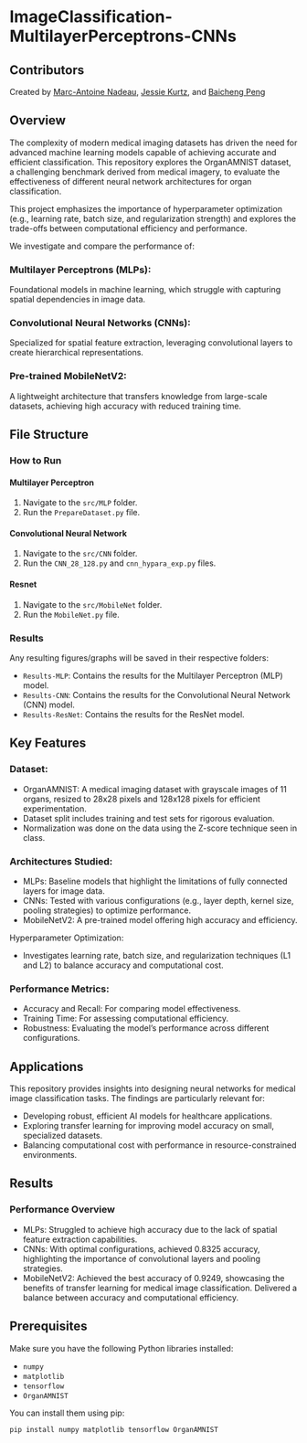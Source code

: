 # ImageClassification-MultilayerPerceptrons-CNNs

## Contributors

Created by [Marc-Antoine Nadeau](https://github.com/ma-nadeau), [Jessie Kurtz](https://github.com/jkzcodes), and [Baicheng Peng](https://github.com/sivess)

## Overview

The complexity of modern medical imaging datasets has driven the need for advanced machine learning models capable of achieving accurate and efficient classification. This repository explores the OrganAMNIST dataset, a challenging benchmark derived from medical imagery, to evaluate the effectiveness of different neural network architectures for organ classification.

This project emphasizes the importance of hyperparameter optimization (e.g., learning rate, batch size, and regularization strength) and explores the trade-offs between computational efficiency and performance.

We investigate and compare the performance of:

### Multilayer Perceptrons (MLPs): 
Foundational models in machine learning, which struggle with capturing spatial dependencies in image data.
### Convolutional Neural Networks (CNNs): 
Specialized for spatial feature extraction, leveraging convolutional layers to create hierarchical representations.
### Pre-trained MobileNetV2: 
A lightweight architecture that transfers knowledge from large-scale datasets, achieving high accuracy with reduced training time.

## File Structure  
### How to Run
#### Multilayer Perceptron
1. Navigate to the `src/MLP` folder.
2. Run the `PrepareDataset.py` file.

#### Convolutional Neural Network
1. Navigate to the `src/CNN` folder.
2. Run the `CNN_28_128.py` and `cnn_hypara_exp.py` files.

#### Resnet
1. Navigate to the `src/MobileNet` folder.
2. Run the `MobileNet.py` file.


### Results
Any resulting figures/graphs will be saved in their respective folders:
- `Results-MLP`: Contains the results for the Multilayer Perceptron (MLP) model.
- `Results-CNN`: Contains the results for the Convolutional Neural Network (CNN) model.
- `Results-ResNet`: Contains the results for the ResNet model.



## Key Features
### Dataset:

- OrganAMNIST: A medical imaging dataset with grayscale images of 11 organs, resized to 28x28 pixels and 128x128 pixels for efficient experimentation.
- Dataset split includes training and test sets for rigorous evaluation.
- Normalization was done on the data using the Z-score technique seen in class.
  
### Architectures Studied:

- MLPs: Baseline models that highlight the limitations of fully connected layers for image data.
- CNNs: Tested with various configurations (e.g., layer depth, kernel size, pooling strategies) to optimize performance.
- MobileNetV2: A pre-trained model offering high accuracy and efficiency.
  
Hyperparameter Optimization:
- Investigates learning rate, batch size, and regularization techniques (L1 and L2) to balance accuracy and computational cost.
  
### Performance Metrics:

- Accuracy and Recall: For comparing model effectiveness.
- Training Time: For assessing computational efficiency.
- Robustness: Evaluating the model’s performance across different configurations.

## Applications

This repository provides insights into designing neural networks for medical image classification tasks. The findings are particularly relevant for:

- Developing robust, efficient AI models for healthcare applications.
- Exploring transfer learning for improving model accuracy on small, specialized datasets.
- Balancing computational cost with performance in resource-constrained environments.


## Results
### Performance Overview
- MLPs: Struggled to achieve high accuracy due to the lack of spatial feature extraction capabilities.
- CNNs: With optimal configurations, achieved 0.8325 accuracy, highlighting the importance of convolutional layers and pooling strategies.
- MobileNetV2: Achieved the best accuracy of 0.9249, showcasing the benefits of transfer learning for medical image classification.
Delivered a balance between accuracy and computational efficiency.



## Prerequisites

Make sure you have the following Python libraries installed:
- `numpy`
- `matplotlib`
- `tensorflow`
- `OrganAMNIST`

You can install them using pip:

```bash
pip install numpy matplotlib tensorflow OrganAMNIST
```
